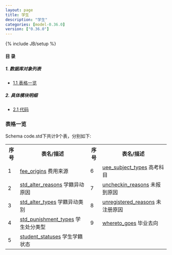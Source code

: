 ```yaml
---
layout: page
title: 学生 
description: "学生"
categories: [model-0.36.0]
version: ["0.36.0"]
---
```

{% include JB/setup %}

#### 目 录

##### 1. 数据库对象列表
  * [1.1 表格一览](index.html#表格一览)

##### 2. 具体模块明细
* [2.1 代码](/model/code/std/all.html)

### 表格一览
Schema code.std下共计9个表，分别如下:

<table class="table table-bordered table-striped table-condensed">
  <tr>
    <th class="info_header text-center">序号</th>
    <th class="info_header">表名/描述</th>
    <th class="info_header text-center">序号</th>
    <th class="info_header">表名/描述</th>
  </tr>
  <tr>
    <td>1</td>
    <td><a href="/model/code/std/all.html#表格-fee_origins-费用来源">fee_origins</a> 费用来源</td>
    <td>6</td>
    <td><a href="/model/code/std/all.html#表格-uee_subject_types-高考科目">uee_subject_types</a> 高考科目</td>
  </tr>
  <tr>
    <td>2</td>
    <td><a href="/model/code/std/all.html#表格-std_alter_reasons-学籍异动原因">std_alter_reasons</a> 学籍异动原因</td>
    <td>7</td>
    <td><a href="/model/code/std/all.html#表格-uncheckin_reasons-未报到原因">uncheckin_reasons</a> 未报到原因</td>
  </tr>
  <tr>
    <td>3</td>
    <td><a href="/model/code/std/all.html#表格-std_alter_types-学籍异动类别">std_alter_types</a> 学籍异动类别</td>
    <td>8</td>
    <td><a href="/model/code/std/all.html#表格-unregistered_reasons-未注册原因">unregistered_reasons</a> 未注册原因</td>
  </tr>
  <tr>
    <td>4</td>
    <td><a href="/model/code/std/all.html#表格-std_punishment_types-学生处分类型">std_punishment_types</a> 学生处分类型</td>
    <td>9</td>
    <td><a href="/model/code/std/all.html#表格-whereto_goes-毕业去向">whereto_goes</a> 毕业去向</td>
  </tr>
  <tr>
    <td>5</td>
    <td><a href="/model/code/std/all.html#表格-student_statuses-学生学籍状态">student_statuses</a> 学生学籍状态</td>
    <td></td>
    <td></td>
  </tr>
</table>

